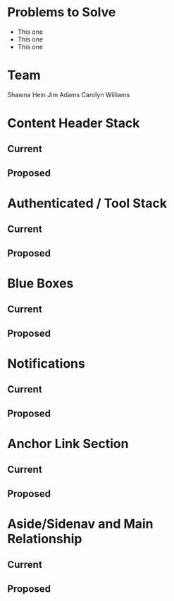 # Problems to Solve
* This one
* This one
* This one

# Team
Shawna Hein
Jim Adams
Carolyn Williams

# Content Header Stack
## Current
## Proposed

# Authenticated / Tool Stack
## Current
## Proposed

# Blue Boxes
## Current
## Proposed

# Notifications
## Current
## Proposed

# Anchor Link Section
## Current
## Proposed

# Aside/Sidenav and Main Relationship
## Current
## Proposed
